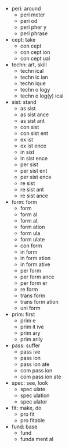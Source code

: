 - peri: around
  - peri meter
  - peri od
  - peri pher y
  - peri phrase
- cept: take
  - con cept
  - con cept ion
  - con cept ual
- techn: art, skill
  - techn ical
  - techn ic ian
  - techn ique
  - techn o logy
  - techn o log(y) ical
- sist: stand
  - as sist
  - as sist ance
  - as sist ant
  - con sist
  - con sist ent
  - ex ist
  - ex ist ence
  - in sist
  - in sist ence
  - per sist
  - per sist ent
  - per sist ence
  - re sist
  - re sist ant
  - re sist ance
- form: form
  - form
  - form al
  - form at
  - form ation
  - form ula
  - form ulate
  - con form
  - in form
  - in form ation
  - in form ative
  - per form
  - per form ance
  - per form er
  - re form
  - trans form
  - trans form ation
  - uni form
- prim: first
  - prim e
  - prim it ive
  - prim ary
  - prim arily
- pass: suffer
  - pass ive
  - pass ion
  - pass ion ate
  - com pass ion
  - com pass ion ate
- spec: see, look
  - spec ulate
  - spec ulation
  - spec ulator
- fit: make, do
  - pro fit
  - pro fitable
- fund: base
  - fund
  - funda ment al
